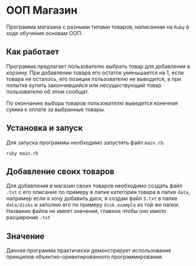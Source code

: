 # ООП Магазин

Программа магазина с разными типами товаров, написанная на `Ruby` в ходе обучения основам ООП.

## Как работает

Программа предлагает пользователю выбрать товар для добавления в корзину. При добавлении товара его остаток уменьшается на 1, если товара не осталось, его позиция пользователю не выводится, а при попытке купить закончившийся или несуществующий товар пользователю об этом сообщат.

По окончанию выбора товаров пользователю выведется конечная сумма к оплате за выбранные товары.

## Установка и запуск

Для запуска программы необходимо запустить файл `main.rb`.

```
ruby main.rb
```

## Добавление своих товаров

Для добавления в магазин своих товаров необходимо создать файл `.txt` с его описание по примеру в папке категории товара в папке `data`, например если я хочу добавить диск, я создам файл `5.txt` в папке `data/disks` и заполню его по примеру `disk.example` из той же папки. Название файла не имеет значения, главное чтобы оно имело расширение `.txt`

## Значение

Данная программа практически демонстрирует использование принципов объектно-ориентированного программирования.
